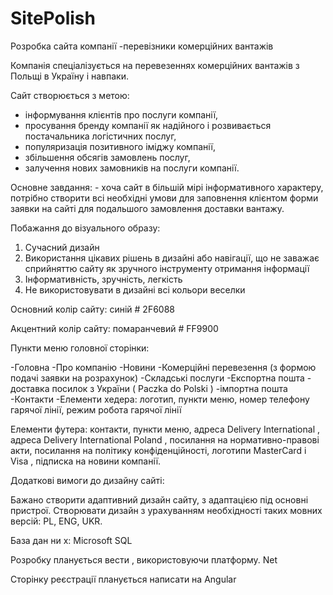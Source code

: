 # SitePolish
Розробка сайта компанії -перевізники комерційних вантажів

Компанія спеціалізується на перевезеннях комерційних вантажів з Польщі в Україну і навпаки.

 

Сайт створюється з метою:

- інформування клієнтів про послуги компанії,
- просування бренду компанії як надійного і розвивається постачальника логістичних послуг, 
- популяризація позитивного іміджу компанії, 
- збільшення обсягів замовлень послуг, 
- залучення нових замовників на послуги компанії.





 

Основне завдання: - хоча сайт в більшій мірі інформативного характеру, потрібно створити всі необхідні умови для заповнення клієнтом форми заявки на сайті для подальшого замовлення доставки вантажу.

 

Побажання до візуального образу:
1. Сучасний дизайн
2. Використання цікавих рішень в дизайні або навігації, що не заважає сприйняттю сайту як зручного інструменту отримання інформації
3. Інформативність, зручність, легкість
4. Не використовувати в дизайні всі кольори веселки

Основний колір сайту: синій # 2F6088

Акцентний колір сайту: помаранчевий # FF9900

 

Пункти меню головної сторінки:

-Головна
-Про компанію
-Новини 
-Комерційні перевезення (з формою подачі заявки на розрахунок)
-Складські послуги
-Експортна пошта - доставка посилок з України ( Paczka do Polski )
-імпортна пошта
-Контакти
-Елементи хедера: логотип, пункти меню, номер телефону гарячої лінії, режим робота гарячої лінії

Елементи футера: контакти, пункти меню, адреса Delivery International , адреса Delivery International Poland , посилання на нормативно-правові акти, посилання на політику конфіденційності, логотипи MasterCard і Visa , підписка на новини компанії.

 

Додаткові вимоги до дизайну сайті:

Бажано створити адаптивний дизайн сайту, з адаптацією під основні пристрої.
Створювати дизайн з урахуванням необхідності таких мовних версій: PL, ENG, UKR.
 

База дан ни х: Microsoft SQL

Розробку планується вести , використовуючи платформу. Net

Сторінку реєстрації планується написати на Angular
